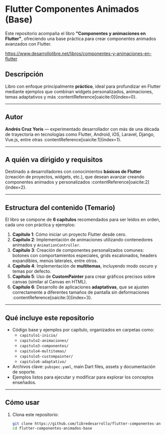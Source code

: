 # Flutter Componentes Animados (Base)

Este repositorio acompaña el libro **"Componentes y animaciones en Flutter"**, ofreciendo una base práctica para crear componentes animados avanzados con Flutter.

https://www.desarrollolibre.net/libros/componentes-y-animaciones-en-flutter

##  Descripción

Libro con enfoque principalmente **práctico**, ideal para profundizar en Flutter mediante ejemplos que combinan widgets personalizados, animaciones, temas adaptativos y más :contentReference[oaicite:0]{index=0}.

---

##  Autor

**Andrés Cruz Yoris** — experimentado desarrollador con más de una década de trayectoria en tecnologías como Flutter, Android, iOS, Laravel, Django, Vue.js, entre otras :contentReference[oaicite:1]{index=1}.

---

##  A quién va dirigido y requisitos

Destinado a desarrolladores con conocimientos **básicos de Flutter** (creación de proyectos, widgets, etc.), que desean avanzar creando componentes animados y personalizados :contentReference[oaicite:2]{index=2}.

---

##  Estructura del contenido (Temario)

El libro se compone de **6 capítulos** recomendados para ser leídos en orden, cada uno con práctica y ejemplos:

1. **Capítulo 1**: Cómo iniciar un proyecto Flutter desde cero.  
2. **Capítulo 2**: Implementación de animaciones utilizando contenedores animados y `AnimationController`.  
3. **Capítulo 3**: Creación de componentes personalizados comunes: botones con comportamientos especiales, grids escalonados, headers expandibles, menús laterales, entre otros.  
4. **Capítulo 4**: Implementación de **multitemas**, incluyendo modo oscuro y temas por defecto.  
5. **Capítulo 5**: Uso de **CustomPainter** para crear gráficos precisos sobre canvas (similar al Canvas en HTML).  
6. **Capítulo 6**: Desarrollo de aplicaciones **adaptativas**, que se ajusten correctamente a diferentes tamaños de pantalla sin deformaciones :contentReference[oaicite:3]{index=3}.

---

##  Qué incluye este repositorio

- Código base y ejemplos por capítulo, organizados en carpetas como:
  - `capitulo1-inicio/`
  - `capitulo2-animaciones/`
  - `capitulo3-componentes/`
  - `capitulo4-multitemas/`
  - `capitulo5-custompainter/`
  - `capitulo6-adaptativo/`
- Archivos clave: `pubspec.yaml`, main Dart files, assets y documentación de soporte.
- Ejemplos listos para ejecutar y modificar para explorar los conceptos enseñados.

---

##  Cómo usar

1. Clona este repositorio:
   ```bash
   git clone https://github.com/libredesarrollo/flutter-componentes-animados-base.git
   cd flutter-componentes-animados-base
